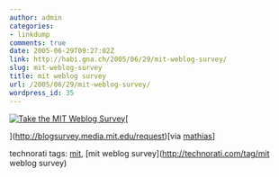 ```yaml
---
author: admin
categories:
- linkdump
comments: true
date: 2005-06-29T09:27:02Z
link: http://habi.gna.ch/2005/06/29/mit-weblog-survey/
slug: mit-weblog-survey
title: mit weblog survey
url: /2005/06/29/mit-weblog-survey/
wordpress_id: 35
---
```


[![Take the MIT Weblog Survey](http://blogsurvey.media.mit.edu/images/survey-science.gif)](http://blogsurvey.media.mit.edu/request)[



](http://blogsurvey.media.mit.edu/request)[via [mathias](http://www.gutfeldt.ch/matthias/blog/index.php)]





technorati tags: [mit](http://technorati.com/tag/mit), [mit weblog survey](http://technorati.com/tag/mit weblog survey)
